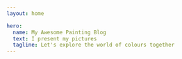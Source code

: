 ```yaml
---
layout: home

hero:
  name: My Awesome Painting Blog
  text: I present my pictures
  tagline: Let's explore the world of colours together
---
```

<script setup>
  
  import ArticleCard from "../.vitepress/theme/components/ArticleCard.vue"

  const cards = [
    {
        title: 'First post',
        description: 'Welcome to my art blog! Here I share my paintings, creative insights, and thoughts on art.',
        image: '/blog/images/ecset.jpg',
        author: 'HadikP',
        date: '2025-01-13',
        path: '/blog/en/startblog'
    },
    {
        title: 'Morning Mist',
        description: 'The story of my painting titled Morning Mist, my inspirations, the painting process, and the materials used',
        image: '/blog/images/reggeli_kod.jpg',
        author: 'HadikP',
        date: '2025-01-20',
        path: '/blog/en/mist'
    }, 
    {
        title: 'My Summer Exhibition',
        description: "I showcased three of my artworks: a painting inspired by the Paris Olympics, a pastel depicting Peru's Laguna 69, and an acrylic of lotus flowers.",
        image: '/blog/images/kiallitas.jpg',
        author: 'HadikP',
        date: '2025-01-28',
        path: '/blog/en/exhibition'
    }, 
    {
        title: 'My Early Works',
        description: "My Early Works – Three of my first artworks: a pastel turtle, a sunken church tower, and a Mediterranean gate in watercolor.",
        image: '/blog/images/collage.jpg',
        author: 'HadikP',
        date: '2025-02-08',
        path: '/blog/en/early_works'
    },
    {
        title: 'Morning Fog - My Own Version',
        description: 'A reinterpretation of my painting Morning Fog and my creative experiences.',
        image: '/blog/images/my_mist.jpg',
        author: 'HadikP',
        date: '2025-02-12',
        path: '/blog/en/my_mist'
    },
    {
        title: 'Mediterranean Gate',
        description: 'A detailed watercolor painting capturing the enchanting atmosphere of a Mediterranean gate.',
        image: '/blog/images/kapu.jpg',
        author: 'HadikP',
        date: '2025-03-05',
        path: '/blog/en/gate'
    },
    {
        title: 'Mail Art Exhibition – Between Greece and Hungary',
        description: 'Four of my artworks are part of the Greek-Hungarian mail art show by Mobil Bódé Gallery — Hungarian pieces in Athens, Greek ones in Budapest.',
        image: '/blog/images/gorog.jpg',
        author: 'HadikP',
        date: '2025-04-25',
        path: '/blog/hu/exchibition_bode'
    },
  ]
    

</script>

<ArticleCard :cards="cards" />


